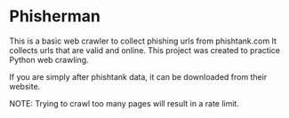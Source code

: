 # Phisherman

This is a basic web crawler to collect phishing urls from phishtank.com
It collects urls that are valid and online. This project was created to
practice Python web crawling.

If you are simply after phishtank data, it can be downloaded from their
website.

NOTE: Trying to crawl too many pages will result in a rate limit.